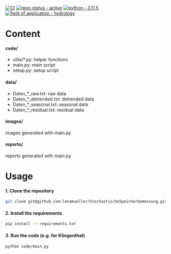 [![CI](https://github.com/lenamueller/StochastischeSpeicherbemessung/actions/workflows/python-app.yml/badge.svg)](https://github.com/lenamueller/StochastischeSpeicherbemessung/actions/workflows/python-app.yml)
[![repo status - active](https://img.shields.io/badge/repo_status-active-green)](https://)
[![python - 3.11.5](https://img.shields.io/badge/python-3.11.5-ffe05c?logo=python&logoColor=4685b7)](https://)
[![field of application - hydrology](https://img.shields.io/badge/field_of_application-hydrology-00aaff)](https://)

# Content

#### code/
- utils/*.py:    helper functions
- main.py:       main script
- setup.py:      setup script

#### data/
- Daten_*_raw.txt:  raw data
- Daten_*_detrended.txt:  detrended data
- Daten_*_seasonal.txt:  seasonal data
- Daten_*_residual.txt:  residual data

####  images/
images generated with main.py
#### reports/
reports generated with main.py

# Usage
#### 1. Clone the repository
```bash
git clone git@github.com:lenamueller/StochastischeSpeicherbemessung.git
```
#### 2. Install the requirements
```bash
pip install -r requirements.txt
```
#### 3. Run the code (e.g. for Klingenthal)
```bash 
python code/main.py
```
